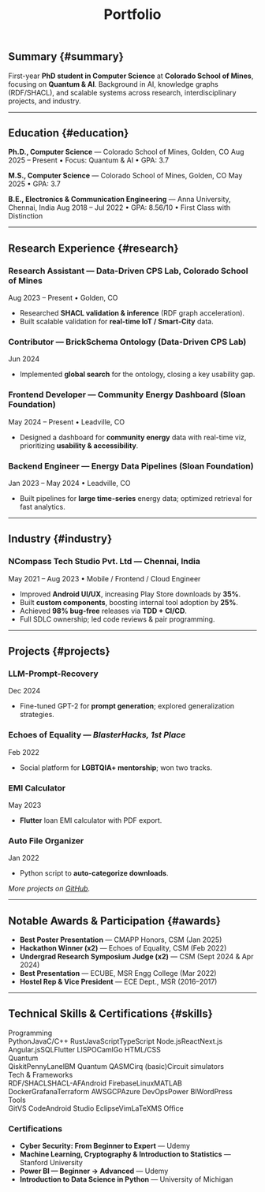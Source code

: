 ﻿---
title: "Portfolio"
layout: "portfolio"
cv_pdf: "files/Krish-CV.pdf"
toc: true
markup:
  goldmark:
    renderer:
      unsafe: true
  tableOfContents:
    startLevel: 2
    endLevel: 3
---

## Summary {#summary}

First-year **PhD student in Computer Science** at **Colorado School of Mines**, focusing on **Quantum & AI**.
Background in AI, knowledge graphs (RDF/SHACL), and scalable systems across research, interdisciplinary projects, and industry.

---

## Education {#education}

**Ph.D., Computer Science** — Colorado School of Mines, Golden, CO
<span class="meta">Aug 2025 – Present • Focus: Quantum & AI • GPA: 3.7</span>

**M.S., Computer Science** — Colorado School of Mines, Golden, CO
<span class="meta">May 2025 • GPA: 3.7</span>

**B.E., Electronics & Communication Engineering** — Anna University, Chennai, India
<span class="meta">Aug 2018 – Jul 2022 • GPA: 8.56/10 • First Class with Distinction</span>

---

## Research Experience {#research}

### Research Assistant — Data-Driven CPS Lab, Colorado School of Mines

<span class="meta">Aug 2023 – Present • Golden, CO</span>

- Researched **SHACL validation & inference** (RDF graph acceleration).
- Built scalable validation for **real-time IoT / Smart-City** data.

### Contributor — BrickSchema Ontology (Data-Driven CPS Lab)

<span class="meta">Jun 2024</span>

- Implemented **global search** for the ontology, closing a key usability gap.

### Frontend Developer — Community Energy Dashboard (Sloan Foundation)

<span class="meta">May 2024 – Present • Leadville, CO</span>

- Designed a dashboard for **community energy** data with real-time viz, prioritizing **usability & accessibility**.

### Backend Engineer — Energy Data Pipelines (Sloan Foundation)

<span class="meta">Jan 2023 – May 2024 • Leadville, CO</span>

- Built pipelines for **large time-series** energy data; optimized retrieval for fast analytics.

---

## Industry {#industry}

### NCompass Tech Studio Pvt. Ltd — Chennai, India

<span class="meta">May 2021 – Aug 2023 • Mobile / Frontend / Cloud Engineer</span>

- Improved **Android UI/UX**, increasing Play Store downloads by **35%**.
- Built **custom components**, boosting internal tool adoption by **25%**.
- Achieved **98% bug-free** releases via **TDD + CI/CD**.
- Full SDLC ownership; led code reviews & pair programming.

---

## Projects {#projects}

### LLM-Prompt-Recovery

<span class="meta">Dec 2024</span>

- Fine-tuned GPT-2 for **prompt generation**; explored generalization strategies.

### Echoes of Equality — _BlasterHacks, 1st Place_

<span class="meta">Feb 2022</span>

- Social platform for **LGBTQIA+ mentorship**; won two tracks.

### EMI Calculator

<span class="meta">May 2023</span>

- **Flutter** loan EMI calculator with PDF export.

### Auto File Organizer

<span class="meta">Jan 2022</span>

- Python script to **auto-categorize downloads**.

_More projects on [GitHub](https://github.com/KrishnanN27)._

---

## Notable Awards & Participation {#awards}

- **Best Poster Presentation** — CMAPP Honors, CSM <span class="meta">(Jan 2025)</span>
- **Hackathon Winner (x2)** — Echoes of Equality, CSM <span class="meta">(Feb 2022)</span>
- **Undergrad Research Symposium Judge (x2)** — CSM <span class="meta">(Sept 2024 & Apr 2024)</span>
- **Best Presentation** — ECUBE, MSR Engg College <span class="meta">(Mar 2022)</span>
- **Hostel Rep & Vice President** — ECE Dept., MSR <span class="meta">(2016–2017)</span>

---

## Technical Skills & Certifications {#skills}

<div class="skills-grid">
  <div class="skill-row">
    <div class="skill-cat">Programming</div>
    <div class="skill-items">
      <span class="pill">Python</span><span class="pill">Java</span><span class="pill">C/C++</span>
      <span class="pill">Rust</span><span class="pill">JavaScript</span><span class="pill">TypeScript</span>
      <span class="pill">Node.js</span><span class="pill">React</span><span class="pill">Next.js</span>
      <span class="pill">Angular.js</span><span class="pill">SQL</span><span class="pill">Flutter</span>
      <span class="pill">LISP</span><span class="pill">OCaml</span><span class="pill">Go</span>
      <span class="pill">HTML/CSS</span>
    </div>
  </div>

  <div class="skill-row">
    <div class="skill-cat">Quantum</div>
    <div class="skill-items">
      <span class="pill">Qiskit</span><span class="pill">PennyLane</span><span class="pill">IBM Quantum</span>
      <span class="pill">QASM</span><span class="pill">Cirq (basic)</span><span class="pill">Circuit simulators</span>
    </div>
  </div>

  <div class="skill-row">
    <div class="skill-cat">Tech & Frameworks</div>
    <div class="skill-items">
      <span class="pill">RDF/SHACL</span><span class="pill">SHACL-AF</span><span class="pill">Android</span>
      <span class="pill">Firebase</span><span class="pill">Linux</span><span class="pill">MATLAB</span>
      <span class="pill">Docker</span><span class="pill">Grafana</span><span class="pill">Terraform</span>
      <span class="pill">AWS</span><span class="pill">GCP</span><span class="pill">Azure</span>
      <span class="pill">DevOps</span><span class="pill">Power BI</span><span class="pill">WordPress</span>
    </div>
  </div>

  <div class="skill-row">
    <div class="skill-cat">Tools</div>
    <div class="skill-items">
      <span class="pill">Git</span><span class="pill">VS Code</span><span class="pill">Android Studio</span>
      <span class="pill">Eclipse</span><span class="pill">Vim</span><span class="pill">LaTeX</span><span class="pill">MS Office</span>
    </div>
  </div>
</div>

### Certifications

<ul class="cert-list">
  <li><strong>Cyber Security: From Beginner to Expert</strong> — Udemy</li>
  <li><strong>Machine Learning, Cryptography & Introduction to Statistics</strong> — Stanford University</li>
  <li><strong>Power BI — Beginner → Advanced</strong> — Udemy</li>
  <li><strong>Introduction to Data Science in Python</strong> — University of Michigan</li>
</ul>
